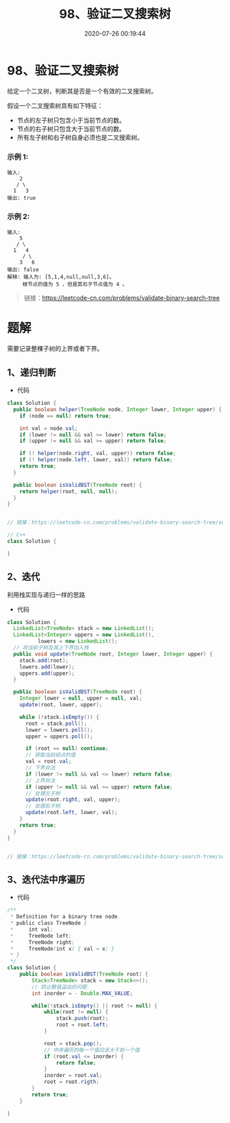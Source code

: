 ﻿---
title: 98、验证二叉搜索树
categories:
- leetcode
tags:
  - null
date: 2020-07-26 00:19:44
---

#  98、验证二叉搜索树
给定一个二叉树，判断其是否是一个有效的二叉搜索树。

假设一个二叉搜索树具有如下特征：

- 节点的左子树只包含小于当前节点的数。
- 节点的右子树只包含大于当前节点的数。
- 所有左子树和右子树自身必须也是二叉搜索树。
### 示例 1:
```
输入:
    2
   / \
  1   3
输出: true
```
### 示例 2:
```
输入:
    5
   / \
  1   4
     / \
    3   6
输出: false
解释: 输入为: [5,1,4,null,null,3,6]。
     根节点的值为 5 ，但是其右子节点值为 4 。
```

> 链接：https://leetcode-cn.com/problems/validate-binary-search-tree

# 题解
需要记录整棵子树的上界或者下界。
## 1、递归判断

- 代码
```java
class Solution {
  public boolean helper(TreeNode node, Integer lower, Integer upper) {
    if (node == null) return true;

    int val = node.val;
    if (lower != null && val <= lower) return false;
    if (upper != null && val >= upper) return false;

    if (! helper(node.right, val, upper)) return false;
    if (! helper(node.left, lower, val)) return false;
    return true;
  }

  public boolean isValidBST(TreeNode root) {
    return helper(root, null, null);
  }
}


// 链接：https://leetcode-cn.com/problems/validate-binary-search-tree/solution/yan-zheng-er-cha-sou-suo-shu-by-leetcode/

```

```C++
// C++
class Solution {

}
```
## 2、迭代
利用栈实现与递归一样的思路
- 代码
```java
class Solution {
  LinkedList<TreeNode> stack = new LinkedList();
  LinkedList<Integer> uppers = new LinkedList(),
          lowers = new LinkedList();
  // 将当前子树及其上下界加入栈  
  public void update(TreeNode root, Integer lower, Integer upper) {
    stack.add(root);
    lowers.add(lower);
    uppers.add(upper);
  }

  public boolean isValidBST(TreeNode root) {
    Integer lower = null, upper = null, val;
    update(root, lower, upper);

    while (!stack.isEmpty()) {
      root = stack.poll();
      lower = lowers.poll();
      upper = uppers.poll();

      if (root == null) continue;
      // 获取当前结点的值
      val = root.val;
      // 下界非法
      if (lower != null && val <= lower) return false;
      // 上界非法
      if (upper != null && val >= upper) return false;
      // 处理左子树
      update(root.right, val, upper);
      // 处理右子树
      update(root.left, lower, val);
    }
    return true;
  }
}


// 链接：https://leetcode-cn.com/problems/validate-binary-search-tree/solution/yan-zheng-er-cha-sou-suo-shu-by-leetcode/

```
## 3、迭代法中序遍历

- 代码
```java
/**
 * Definition for a binary tree node.
 * public class TreeNode {
 *     int val;
 *     TreeNode left;
 *     TreeNode right;
 *     TreeNode(int x) { val = x; }
 * }
 */
class Solution {
    public boolean isValidBST(TreeNode root) {
        Stack<TreeNode> stack = new Stack<>();
        // 防止数值溢出的问题
        int inorder = - Double.MAX_VALUE;

        while(!stack.isEmpty() || root != null) {
            while(root != null) {
                stack.push(root);
                root = root.left;
            }

            root = stack.pop();
            // 中序遍历的每一个值应该大于前一个值
            if (root.val <= inorder) {
                return false;
            }
            inorder = root.val;
            root = root.rigth;
        }
        return true;
    }

}
```